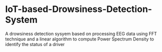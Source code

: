 # IoT-based-Drowsiness-Detection-System
A drowsiness detection sysyem based on processing EEG data using FFT technique and a linear algorithm to compute Power Spectrum Density to identify the status of a driver
